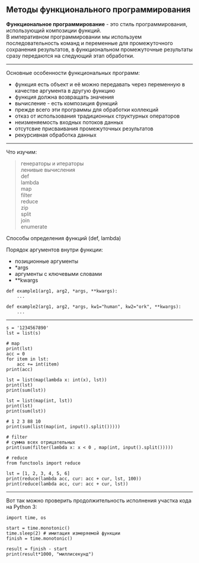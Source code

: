## Методы функционального программирования  

**Функциональное программирование** - это стиль программирования, использующий композиции функций.  
В императивном программировании мы используем последовательность команд и переменные для промежуточного сохранения результатов, в функциональном промежуточные результаты сразу передаются на следующий этап обработки.

---  

Основные особенности функциональных программ:  
* функция есть объект и её можно передавать через переменную в качестве аргумента в другую функцию  
* функция должна возвращать значения  
* вычисление - есть композиция функций  
* прежде всего эти программы для обработки коллекций  
* отказ от использования традиционных структурных операторов  
* неизменяемость входных потоков данных  
* отсутсвие присваивания промежуточных результатов  
* рекурсивная обработка данных  

--- 
Что изучим:
> генераторы и итераторы  
> ленивые вычисления  
> def  
> lambda  
> map  
> filter  
> reduce  
> zip  
> split  
> join  
> enumerate  

Способы определения функций (def, lambda)  

Порядок аргументов внутри функции:  
- позиционные аргументы  
- *args  
- аргументы с ключевыми словами  
- **kwargs  

```
def example1(arg1, arg2, *args, **kwargs):
	...
	
def example2(arg1, arg2, *args, kw1="human", kw2="ork", **kwargs):
	...
```

---  

```
s = '1234567890'
lst = list(s)

# map
print(lst)
acc = 0
for item in lst:
    acc += int(item)
print(acc)

lst = list(map(lambda x: int(x), lst))
print(lst)
print(sum(lst))

lst = list(map(int, lst))
print(lst)
print(sum(lst))

# 1 2 3 88 10
print(sum(list(map(int, input().split()))))

# filter
# сумма всех отрицательных
print(sum(filter(lambda x: x < 0 , map(int, input().split()))))

# reduce
from functools import reduce

lst = [1, 2, 3, 4, 5, 6]
print(reduce(lambda acc, cur: acc + cur, lst, 100))
print(reduce(lambda acc, cur: acc + cur, lst))

```

---  

Вот так можно проверить продолжительность исполнения участка кода на Python 3:  

```
import time, os

start = time.monotonic()
time.sleep(2) # имитация измеряемой функции
finish = time.monotonic()

result = finish - start
print(result*1000, "миллисекунд")
```
